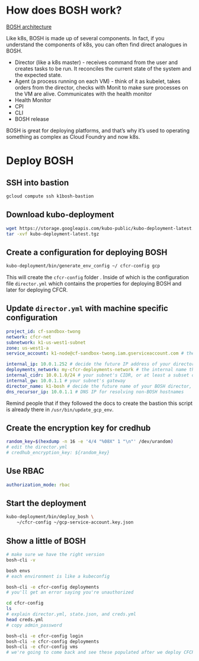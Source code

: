 # How does BOSH work?

[BOSH architecture](https://bosh.io/docs/bosh-components.html)

Like k8s, BOSH is made up of several components. In fact, if you understand the components of k8s, you can often find direct analogues in BOSH.

* Director (like a k8s master) - receives command from the user and creates tasks to be run. It reconciles the current state of the system and the expected state.
* Agent (a process running on each VM) - think of it as kubelet, takes orders from the director, checks with Monit to make sure processes on the VM are alive. Communicates with the health monitor
* Health Monitor
* CPI
* CLI
* BOSH release

BOSH is great for deploying platforms, and that’s why it’s used to operating something as complex as Cloud Foundry and now k8s.


# Deploy BOSH

## SSH into bastion

```sh
gcloud compute ssh k1bosh-bastion
```

## Download kubo-deployment

```sh
wget https://storage.googleapis.com/kubo-public/kubo-deployment-latest.tgz
tar -xvf kubo-deployment-latest.tgz
```

## Create a configuration for deploying BOSH

```sh
kubo-deployment/bin/generate_env_config ~/ cfcr-config gcp
```

This will create the `cfcr-config` folder . Inside of which is the configuration file `director.yml` which contains the properties for deploying BOSH and later for deploying CFCR.

## Update `director.yml` with machine specific configuration

```yaml
project_id: cf-sandbox-twong
network: cfcr-net
subnetwork: k1-us-west1-subnet
zone: us-west1-a
service_account: k1-node@cf-sandbox-twong.iam.gserviceaccount.com # the service account created in the earlier terraform script. It'll be used by the CPI

internal_ip: 10.0.1.252 # decide the future IP address of your director, must be in your subnet
deployments_network: my-cfcr-deployments-network # the internal name that BOSH will use place deployments. Can be whatever you want
internal_cidr: 10.0.1.0/24 # your subnet's CIDR, or at least a subset of it that you want BOSH to use to deploy machines
internal_gw: 10.0.1.1 # your subnet's gateway
director_name: k1-bosh # decide the future name of your BOSH director, can be user friendly and can be whatever you want
dns_recursor_ip: 10.0.1.1 # DNS IP for resolving non-BOSH hostnames
```

Remind people that if they followed the docs to create the bastion this script is already there in `/usr/bin/update_gcp_env`.

## Create the encryption key for credhub

```sh
random_key=$(hexdump -n 16 -e '4/4 "%08X" 1 "\n"' /dev/urandom)
# edit the director.yml
# credhub_encryption_key: ${random_key}
```

## Use RBAC

```yaml
authorization_mode: rbac
```

## Start the deployment

```sh
kubo-deployment/bin/deploy_bosh \
    ~/cfcr-config ~/gcp-service-account.key.json
```

## Show a little of BOSH

```sh
# make sure we have the right version
bosh-cli -v

bosh envs
# each environment is like a kubeconfig

bosh-cli -e cfcr-config deployments
# you'll get an error saying you're unauthorized

cd cfcr-config
ls
# explain director.yml, state.json, and creds.yml
head creds.yml
# copy admin_password

bosh-cli -e cfcr-config login
bosh-cli -e cfcr-config deployments
bosh-cli -e cfcr-config vms
# we're going to come back and see these populated after we deploy CFCR using BOSH
```
